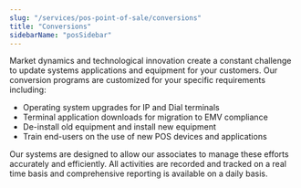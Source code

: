 ```yaml
---
slug: "/services/pos-point-of-sale/conversions"
title: "Conversions"
sidebarName: "posSidebar"
---
```


Market dynamics and technological innovation create a constant challenge to update systems applications and equipment for your customers. Our conversion programs are customized for your specific requirements including:

- Operating system upgrades for IP and Dial terminals
- Terminal application downloads for migration to EMV compliance
- De-install old equipment and install new equipment
- Train end-users on the use of new POS devices and applications

Our systems are designed to allow our associates to manage these efforts accurately and efficiently. All activities are recorded and tracked on a real time basis and comprehensive reporting is available on a daily basis.
